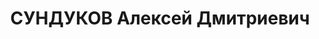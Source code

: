 ---
title: СУНДУКОВ Алексей Дмитриевич
description: "Род. в 1882, Свердловская обл., п. Сысерть, русский. Проживал: Свердловская\
  \ обл., г. Первоуральск, соцгородок. Первоуральский новотрубный завод, коммунальный\
  \ отдел, начальник. \n  Арестован 23.06.1937. Приговор: 21.01.1938 – 10 лет тюремного\
  \ заключения."
---